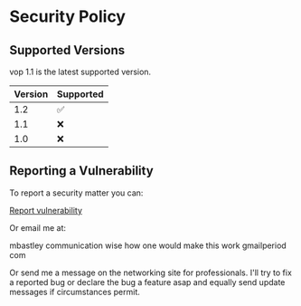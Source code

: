 # Security Policy

## Supported Versions

vop 1.1 is the latest supported version.

| Version | Supported          |
| ------- | ------------------ |
| 1.2   | :white_check_mark: |
| 1.1   | :x: |
| 1.0   | :x:                |


## Reporting a Vulnerability

To report a security matter you can:

[ Report vulnerability ](https://github.com/MatthewBuchananAstley/vop/security/advisories/new)

Or email me at:

mbastley communication wise how one would make this work gmailperiod com

Or send me a message on the networking site for professionals. I'll try to fix a reported bug or declare the bug a feature asap and equally send update messages if circumstances permit.





